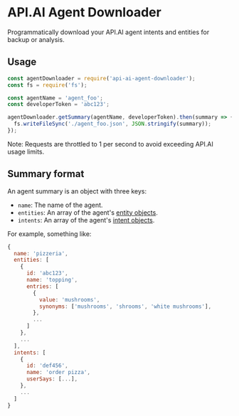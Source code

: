 # API.AI Agent Downloader

Programmatically download your API.AI agent intents and entities for backup or analysis.

## Usage

```js
const agentDownloader = require('api-ai-agent-downloader');
const fs = require('fs');

const agentName = 'agent_foo';
const developerToken = 'abc123';

agentDownloader.getSummary(agentName, developerToken).then(summary => {
  fs.writeFileSync('./agent_foo.json', JSON.stringify(summary));
});
```

Note: Requests are throttled to 1 per second to avoid exceeding API.AI usage limits.

## Summary format

An agent summary is an object with three keys:

  - `name`: The name of the agent.
  - `entities`: An array of the agent's [entity objects](https://docs.api.ai/docs/entities#entity-object).
  - `intents`: An array of the agent's [intent objects](https://docs.api.ai/docs/intents#intent-object).

For example, something like:

```js
{
  name: 'pizzeria',
  entities: [
    {
      id: 'abc123',
      name: 'topping',
      entries: [
        {
          value: 'mushrooms',
          synonyms: ['mushrooms', 'shrooms', 'white mushrooms'],
        },
        ...
      ]
    },
    ...
  ],
  intents: [
    {
      id: 'def456',
      name: 'order pizza',
      userSays: [...],
    },
    ...
  ]
}
```
